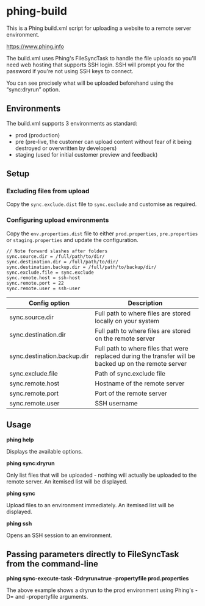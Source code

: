 # phing-build

This is a Phing build.xml script for uploading a website to a remote server environment.

https://www.phing.info

The build.xml uses Phing's FileSyncTask to handle the file uploads so you'll need web hosting that supports SSH login.
SSH will prompt you for the password if you're not using SSH keys to connect.

You can see precisely what will be uploaded beforehand using the “sync:dryrun” option.

## Environments

The build.xml supports 3 environments as standard:

* prod (production)
* pre (pre-live, the customer can upload content without fear of it being destroyed or overwritten by developers)
* staging (used for initial customer preview and feedback)

## Setup

### Excluding files from upload

Copy the `sync.exclude.dist` file to `sync.exclude` and customise as required.

### Configuring upload environments

Copy the `env.properties.dist` file to either `prod.properties`, `pre.properties` or `staging.properties` and update the configuration.

```
// Note forward slashes after folders
sync.source.dir = /full/path/to/dir/
sync.destination.dir = /full/path/to/dir/
sync.destination.backup.dir = /full/path/to/backup/dir/
sync.exclude.file = sync.exclude
sync.remote.host = ssh-host
sync.remote.port = 22
sync.remote.user = ssh-user
```

| Config option | Description |
| ------------- | -----|
| sync.source.dir | Full path to where files are stored locally on your system |
| sync.destination.dir | Full path to where files are stored on the remote server |
| sync.destination.backup.dir | Full path to where files that were replaced during the transfer will be backed up on the remote server |
| sync.exclude.file | Path of sync.exclude file |
| sync.remote.host | Hostname of the remote server |
| sync.remote.port | Port of the remote server |
| sync.remote.user | SSH username |

## Usage

**phing help**

Displays the available options.

**phing sync:dryrun**

Only list files that will be uploaded - nothing will actually be uploaded to the remote server. An itemised list will be displayed.

**phing sync**

Upload files to an environment immediately. An itemised list will be displayed.

**phing ssh**

Opens an SSH session to an environment.

## Passing parameters directly to FileSyncTask from the command-line

**phing sync-execute-task -Ddryrun=true -propertyfile prod.properties**

The above example shows a dryrun to the prod environment using Phing's -D<property>=<value> and -propertyfile arguments.
